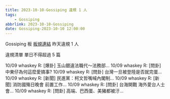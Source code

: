 ```yaml
---
title: 2023-10-10-Gossiping 違規 1 人
tags:
    - Gossiping
abbrlink: 2023-10-10-Gossiping
date: Gossiping-2023-10-10 12:00:00
---
```

Gossiping 板 [板規連結](https://www.ptt.cc/bbs/Gossiping/M.1637425085.A.07D.html)
昨天違規 1 人
<!-- more -->

違規清單
單日不得超過 5 篇

10/09 whaskey R: [爆卦]  玉山銀違法職代～法務部…
10/09 whaskey R: [問卦] 中東仔為何這麼愛搞事?
10/09 whaskey R: [問卦] 台灣一旦被登陸是否就完蛋…
10/09 whaskey R: [新聞] 民進黨：柯文哲嘴喊內閣制…
10/09 whaskey R: [新聞] 消防國殤日晚會 前置工作…
10/09 whaskey R: [問卦] 台海開戰 海外愛台人士會…
10/09 whaskey R: [問卦] 高端、巴西蛋、美豬都被汙…